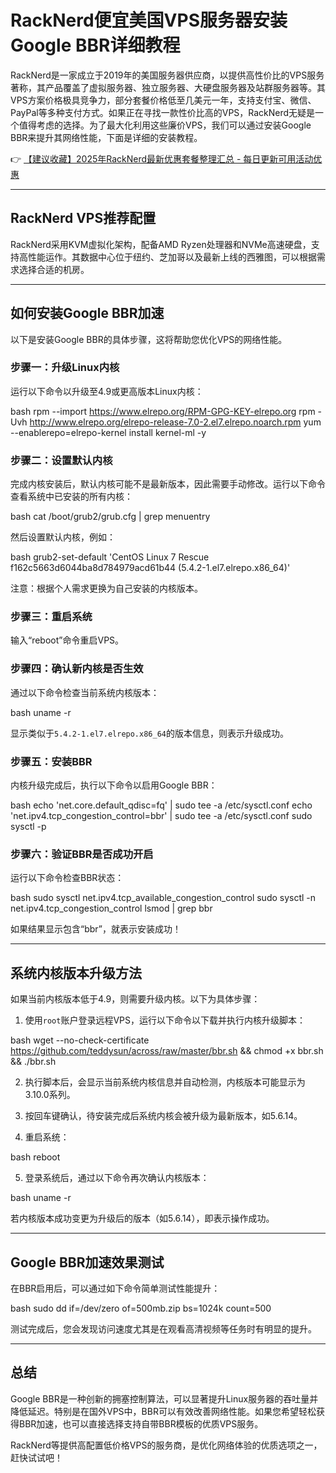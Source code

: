 # RackNerd便宜美国VPS服务器安装Google BBR详细教程

RackNerd是一家成立于2019年的美国服务器供应商，以提供高性价比的VPS服务著称，其产品覆盖了虚拟服务器、独立服务器、大硬盘服务器及站群服务器等。其VPS方案价格极具竞争力，部分套餐价格低至几美元一年，支持支付宝、微信、PayPal等多种支付方式。如果正在寻找一款性价比高的VPS，RackNerd无疑是一个值得考虑的选择。为了最大化利用这些廉价VPS，我们可以通过安装Google BBR来提升其网络性能，下面是详细的安装教程。

👉 [【建议收藏】2025年RackNerd最新优惠套餐整理汇总 - 每日更新可用活动优惠](https://bit.ly/Rack_Nerd)

---

## RackNerd VPS推荐配置

RackNerd采用KVM虚拟化架构，配备AMD Ryzen处理器和NVMe高速硬盘，支持高性能运作。其数据中心位于纽约、芝加哥以及最新上线的西雅图，可以根据需求选择合适的机房。

---

## 如何安装Google BBR加速

以下是安装Google BBR的具体步骤，这将帮助您优化VPS的网络性能。

### 步骤一：升级Linux内核
运行以下命令以升级至4.9或更高版本Linux内核：

bash
rpm --import https://www.elrepo.org/RPM-GPG-KEY-elrepo.org
rpm -Uvh http://www.elrepo.org/elrepo-release-7.0-2.el7.elrepo.noarch.rpm
yum --enablerepo=elrepo-kernel install kernel-ml -y


### 步骤二：设置默认内核
完成内核安装后，默认内核可能不是最新版本，因此需要手动修改。运行以下命令查看系统中已安装的所有内核：

bash
cat /boot/grub2/grub.cfg | grep menuentry


然后设置默认内核，例如：

bash
grub2-set-default 'CentOS Linux 7 Rescue f162c5663d6044ba8d784979acd61b44 (5.4.2-1.el7.elrepo.x86_64)'


注意：根据个人需求更换为自己安装的内核版本。

### 步骤三：重启系统
输入“reboot”命令重启VPS。

### 步骤四：确认新内核是否生效
通过以下命令检查当前系统内核版本：

bash
uname -r


显示类似于`5.4.2-1.el7.elrepo.x86_64`的版本信息，则表示升级成功。

### 步骤五：安装BBR
内核升级完成后，执行以下命令以启用Google BBR：

bash
echo 'net.core.default_qdisc=fq' | sudo tee -a /etc/sysctl.conf
echo 'net.ipv4.tcp_congestion_control=bbr' | sudo tee -a /etc/sysctl.conf
sudo sysctl -p


### 步骤六：验证BBR是否成功开启
运行以下命令检查BBR状态：

bash
sudo sysctl net.ipv4.tcp_available_congestion_control
sudo sysctl -n net.ipv4.tcp_congestion_control
lsmod | grep bbr


如果结果显示包含“bbr”，就表示安装成功！

---

## 系统内核版本升级方法

如果当前内核版本低于4.9，则需要升级内核。以下为具体步骤：

1. 使用`root`账户登录远程VPS，运行以下命令以下载并执行内核升级脚本：

bash
wget --no-check-certificate https://github.com/teddysun/across/raw/master/bbr.sh && chmod +x bbr.sh && ./bbr.sh


2. 执行脚本后，会显示当前系统内核信息并自动检测，内核版本可能显示为3.10.0系列。

3. 按回车键确认，待安装完成后系统内核会被升级为最新版本，如5.6.14。

4. 重启系统：

bash
reboot


5. 登录系统后，通过以下命令再次确认内核版本：

bash
uname -r


若内核版本成功变更为升级后的版本（如5.6.14），即表示操作成功。

---

## Google BBR加速效果测试

在BBR启用后，可以通过如下命令简单测试性能提升：

bash
sudo dd if=/dev/zero of=500mb.zip bs=1024k count=500


测试完成后，您会发现访问速度尤其是在观看高清视频等任务时有明显的提升。

---

## 总结

Google BBR是一种创新的拥塞控制算法，可以显著提升Linux服务器的吞吐量并降低延迟。特别是在国外VPS中，BBR可以有效改善网络性能。如果您希望轻松获得BBR加速，也可以直接选择支持自带BBR模板的优质VPS服务。

RackNerd等提供高配置低价格VPS的服务商，是优化网络体验的优质选项之一，赶快试试吧！